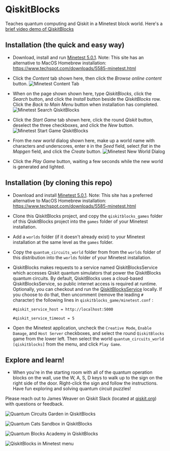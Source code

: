 # QiskitBlocks
Teaches quantum computing and Qiskit in a Minetest block world. Here's a [brief video demo of QiskitBlocks](https://vimeo.com/356185384)

## Installation (the quick and easy way)
- Download, install and run [Minetest 5.0.1](https://www.minetest.net/). Note: This site has an alternative to MacOS Homebrew installation: https://www.techspot.com/downloads/5585-minetest.html

- Click the *Content* tab shown here, then click the *Browse online content* button. 
![Minetest Content Tab](https://github.com/JavaFXpert/QiskitBlocks/raw/master/minetest_content_tab.png)

- When on the page shown shown here, type *QiskitBlocks*, click the *Search* button, and click the *Install* button beside the *QiskitBlocks* row. Click the *Back to Main Menu* button when installation has completed.
![Minetest Search QiskitBlocks](https://github.com/JavaFXpert/QiskitBlocks/raw/master/minetest_search_qiskitblocks.png)

- Click the *Start Game* tab shown here, click the round *Qiskit* button, deselect the three checkboxes, and click the *New* button.
![Minetest Start Game QiskitBlocks](https://github.com/JavaFXpert/QiskitBlocks/raw/master/minetest_startgame_qiskitblocks.png)

- From the *new world* dialog shown here, make up a world name with characters and underscores, enter `0` in the *Seed* field, select *flat* in the *Mapgen* field, and click the *Create* button.
![Minetest New World Dialog](https://github.com/JavaFXpert/QiskitBlocks/raw/master/minetest_newworld_qiskitblocks.png)

- Click the *Play Game* button, waiting a few seconds while the new world is generated and lighted.

## Installation (by cloning this repo)
- Download and install [Minetest 5.0.1](https://www.minetest.net/). Note: This site has a preferred alternative to MacOS Homebrew installation: https://www.techspot.com/downloads/5585-minetest.html

- Clone this QiskitBlocks project, and copy the `qiskitblocks_games` folder of this QiskitBlocks project into the `games` folder of your 
  Minetest installation.

- Add a `worlds` folder (if it doesn't already exist) to your Minetest installation at the same 
  level as the `games` folder. 

- Copy the `quantum_circuits_world` folder from from the `worlds` folder of this distribution into 
  the `worlds` folder of your Minetest installation.

- QiskitBlocks makes requests to a service named QiskitBlocksService which accesses Qiskit quantum simulators that power the QiskitBlocks quantum circuits. By default, QiskitBlocks uses a cloud-based QiskitBlocksService, so public internet access is required at runtime. Optionally, you can checkout and run the [QiskitBlocksService](https://github.com/JavaFXpert/QiskitBlocksService) locally. If you choose to do that, then uncomment (remove the leading `#` character) the following lines in `qiskitblocks_game/minetest.conf` :

  ```
  #qiskit_service_host = http://localhost:5000
  ```

  ```
  #qiskit_service_timeout = 5 
  ```

- Open the Minetest application, uncheck the `Creative Mode`, `Enable Damage`, and `Host Server` checkboxes, and select the round `QiskitBlocks` game from the lower left. Then select the world `quantum_circuits_world [qiskitblocks]` from the menu, and click `Play Game`.

## Explore and learn!
- When you're in the starting room with all of the quantum operation blocks on the wall, use the W, A, S, D keys to walk up to the sign on the right side of the door. Right-click the sign and follow the instructions. Have fun exploring and solving quantum circuit puzzles! 

Please reach out to James Weaver on Qiskit Slack (located at [qiskit.org](http://qiskit.org)) with questions or feedback.

![Quantum Circuits Garden in QiskitBlocks](https://github.com/JavaFXpert/QiskitBlocks/raw/master/quantum_circuits_garden.png)

![Quantum Cats Sandbox in QiskitBlocks](https://github.com/JavaFXpert/QiskitBlocks/raw/master/quantum_cats_sandbox.png)

![Quantum Blocks Academy in QiskitBlocks](https://github.com/JavaFXpert/QiskitBlocks/raw/master/quantum_blocks_academy.png)

![QiskitBlocks in Minetest menu](https://github.com/JavaFXpert/QiskitBlocks/raw/master/qiskitblocks_minetest_screen.png)
